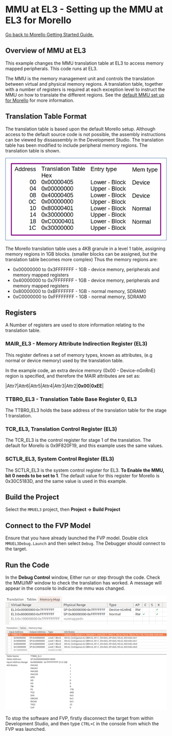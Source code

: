 # MMU at EL3 - Setting up the MMU at EL3 for Morello

 [Go back to Morello Getting Started Guide.](./../../../../morello-getting-started.md)

## Overview of MMU at EL3
This example changes the MMU translation table at EL3 to access memory mapped peripherals. This code runs at EL3.
 
The MMU is the memory management unit and controls the translation between virtual and physical memory regions. A translation table, together with a number of registers is required at each exception level to instruct the MMU on how to translate the different regions. See the [default MMU set up for Morello](./../../DefaultSetup/MMU/MMU.md) for more information.


## Translation Table Format

The translation table is based upon the default Morello setup. Although access to the default source code is not possible, the assembly instructions can be viewed by dissassembly in the Development Studio. The translation table has been modified to include peripheral memory regions. The translation table is shown.

![Morello MMU at EL3](./MMUEL3New.gif)

The Morello translation table uses a 4KB granule in a level 1 table, assigning memory regions in 1GB blocks. (smaller blocks can be assigned, but the translation table becomes more complex) Thus the memory regions are:
* 0x00000000 to 0x3FFFFFFF - 1GB - device memory, peripherals and memory mapped registers
* 0x40000000 to 0x7FFFFFFF - 1GB - device memory, peripherals and memory mapped registers
* 0x80000000 to 0xBFFFFFFF - 1GB - normal memory, SDRAM0
* 0xC0000000 to 0xFFFFFFFF - 1GB - normal memory, SDRAM0


## Registers

A Number of registers are used to store information relating to the translation table.

### MAIR_EL3 - Memory Attribute Indirection Register (EL3)
This register defines a set of memory types, known as attributes, (e.g normal or device memory) used by the translation table. 

In the example code, an extra device memory (0x00 - Device-nGnRnE) region is specified, and therefore the MAIR attributes are set as:

|Attr7|Attr6|Attr5|Attr4|Attr3|Attr2|**0x00**|**0xEE**|

### TTBR0_EL3 - Translation Table Base Register 0, EL3

The TTBR0_EL3 holds the base address of the translation table for the stage 1 translation.

### TCR_EL3, Translation Control Register (EL3)

The TCR_EL3 is the control register for stage 1 of the translation. The default for Morello is 0x9F820F19, and this example uses the same values.

### SCTLR_EL3, System Control Register (EL3)

The SCTLR_EL3 is the system control register for EL3. **To Enable the MMU, bit 0 needs to be set to 1**. The default value for this register for Morello is  0x30C5183D, and the same value is used in this example.

## Build the Project
Select the `MMUEL3` project, then **Project -> Build Project**

## Connect to the FVP Model
Ensure that you have already launched the FVP model. Double click `MMUEL3Debug.Launch` and then select `Debug`. The Debugger should connect to the target. 

## Run the Code
In the **Debug Control** window, Either run or step through the code. Check the MMU/MP window to check the translation has worked. A message will appear in the console to indicate the mmu was changed.

![New MMU at EL3 map](./MMUEL3newDevStudMem.png)
![New MMU at EL3 trans](./MMUEL3newDevStudTrans.png)

To stop the software and FVP, firstly disconnect the target from within Development Studio, and then type `CTRL+C` in the console from which the FVP was launched.